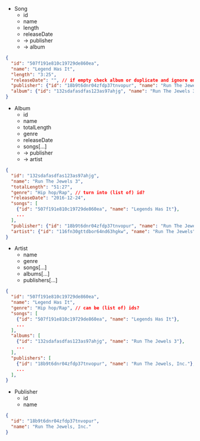 - Song
  - id
  - name
  - length
  - releaseDate
  - -> publisher
  - -> album

```JSON
{
  "id": "507f191e810c19729de860ea",
  "name": "Legend Has It",
  "length": "3:25",
  "releaseDate": "", // if empty check album or duplicate and ignore empty?
  "publisher": {"id": "18b9t6dnr04zfdp37tnvopur", "name": "Run The Jewels, Inc."}, // can be empty?
  "album": {"id": "132sdafasdfas123as97ahjg", "name": "Run The Jewels 3"} // can also be empty?
}
```


- Album
  - id
  - name
  - totalLength
  - genre
  - releaseDate
  - songs[...]
  - -> publisher
  - -> artist

```JSON
{
  "id": "132sdafasdfas123as97ahjg",
  "name": "Run The Jewels 3",
  "totalLength": "51:27",
  "genre": "Hip hop/Rap", // turn into (list of) id?
  "releaseDate": "2016-12-24",
  "songs": [
    {"id": "507f191e810c19729de860ea", "name": "Legends Has It"},
    ...
  ],
  "publisher": {"id": "18b9t6dnr04zfdp37tnvopur", "name": "Run The Jewels, Inc.",
  "artist": {"id": "116fn30gttdbor64nd63hgkw", "name": "Run The Jewels"
}
```


- Artist
  - name
  - genre
  - songs[...]
  - albums[...]
  - publishers[...]

```JSON
{
  "id": "507f191e810c19729de860ea",
  "name": "Legend Has It",
  "genre": "Hip hop/Rap", // can be (list of) ids?
  "songs": [
    {"id": "507f191e810c19729de860ea", "name": "Legends Has It"},
    ...
  ],
  "albums": [
    {"id": "132sdafasdfas123as97ahjg", "name": "Run The Jewels 3"},
    ...
  ],
  "publishers": [
    {"id": "18b9t6dnr04zfdp37tnvopur", "name": "Run The Jewels, Inc."},
    ...
  ],
}
```


- Publisher
  - id
  - name

```JSON
{
  "id": "18b9t6dnr04zfdp37tnvopur",
  "name": "Run The Jewels, Inc."
}
```
